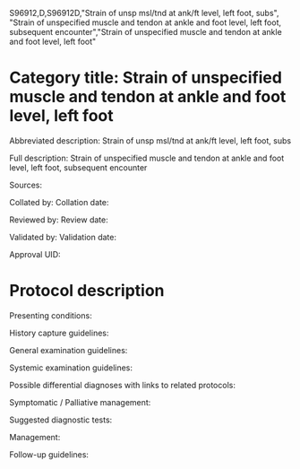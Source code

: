 S96912,D,S96912D,"Strain of unsp msl/tnd at ank/ft level, left foot, subs", "Strain of unspecified muscle and tendon at ankle and foot level, left foot, subsequent encounter","Strain of unspecified muscle and tendon at ankle and foot level, left foot"
# Category title: Strain of unspecified muscle and tendon at ankle and foot level, left foot

Abbreviated description: Strain of unsp msl/tnd at ank/ft level, left foot, subs

Full description: Strain of unspecified muscle and tendon at ankle and foot level, left foot, subsequent encounter

Sources:

Collated by:
Collation date:

Reviewed by:
Review date:

Validated by:
Validation date:

Approval UID:

# Protocol description

Presenting conditions:

History capture guidelines:

General examination guidelines:

Systemic examination guidelines:

Possible differential diagnoses with links to related protocols:

Symptomatic / Palliative management:

Suggested diagnostic tests:

Management:

Follow-up guidelines:
